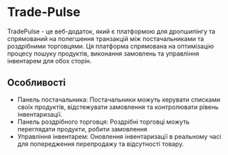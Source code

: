 # Trade-Pulse
TradePulse - це веб-додаток, який є платформою для дропшипінгу та спрямований на полегшення транзакцій між постачальниками та роздрібними торговцями. Ця платформа спрямована на оптимізацію процесу пошуку продуктів, виконання замовлень та управління інвентарем для обох сторін.
<h2>Особливості</h2>
<ul>
<li>Панель постачальника: Постачальники можуть керувати списками своїх продуктів, відстежувати замовлення та контролювати рівень інвентаризації.</li>
<li>Панель роздрібного торговця: Роздрібні торговці можуть переглядати продукти, робити замовлення</li>
<li>Управління інвентарем: Оновлення інвентаризації в реальному часі для попередження перепродажу та відсутності товару.</li>
</ul>
